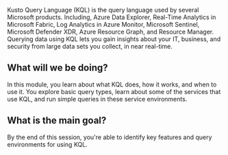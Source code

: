 Kusto Query Language (KQL) is the query language used by several Microsoft products. Including, Azure Data Explorer, Real-Time Analytics in Microsoft Fabric, Log Analytics in Azure Monitor, Microsoft Sentinel, Microsoft Defender XDR, Azure Resource Graph, and Resource Manager. Querying data using KQL lets you gain insights about your IT, business, and security from large data sets you collect, in near real-time. 

## What will we be doing?

In this module, you learn about what KQL does, how it works, and when to use it. You explore basic query types, learn about some of the services that use KQL, and run simple queries in these service environments.  

## What is the main goal?

By the end of this session, you're able to identify key features and query environments for using KQL.